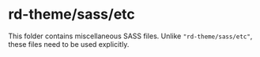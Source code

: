 # rd-theme/sass/etc

This folder contains miscellaneous SASS files. Unlike `"rd-theme/sass/etc"`, these files
need to be used explicitly.
